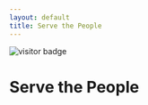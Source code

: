 ```yaml
---
layout: default
title: Serve the People
---
```


<img src="https://visitor-badge.laobi.icu/badge?page_id=labonom.github.io/sources/Serve_the_People.html" alt="visitor badge"/>

# Serve the People
